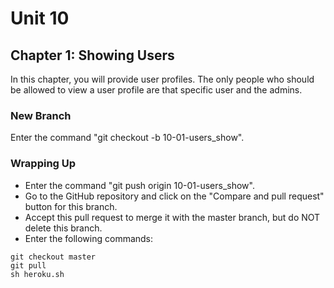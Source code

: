 # Unit 10
## Chapter 1: Showing Users

In this chapter, you will provide user profiles.  The only people who should be allowed to view a user profile are that specific user and the admins.

### New Branch
Enter the command "git checkout -b 10-01-users_show".

### Wrapping Up
* Enter the command "git push origin 10-01-users_show".
* Go to the GitHub repository and click on the "Compare and pull request" button for this branch.
* Accept this pull request to merge it with the master branch, but do NOT delete this branch.
* Enter the following commands:
```
git checkout master
git pull
sh heroku.sh
```
